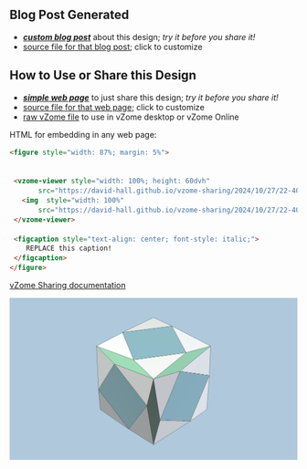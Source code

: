 
## Blog Post Generated

 - [***custom blog post***](<https://david-hall.github.io/vzome-sharing/2024/10/27/propello-truncated-cube-22-40-36.html>) about this design; *try it before you share it!*
 - [source file for that blog post](<https://github.com/david-hall/vzome-sharing/edit/main/_posts/2024-10-27-propello-truncated-cube-22-40-36.md>); click to customize
 


## How to Use or Share this Design

 - [***simple web page***](<https://david-hall.github.io/vzome-sharing/2024/10/27/22-40-36-propello-truncated-cube/>) to just share this design; *try it before you share it!*
 - [source file for that web page](<https://github.com/david-hall/vzome-sharing/edit/main/2024/10/27/22-40-36-propello-truncated-cube/index.md>); click to customize
 - [raw vZome file](<https://raw.githubusercontent.com/david-hall/vzome-sharing/main/2024/10/27/22-40-36-propello-truncated-cube/propello-truncated-cube.vZome>) to use in vZome desktop or vZome Online
 
 HTML for embedding in any web page:
 ```html
<figure style="width: 87%; margin: 5%">
  
  
  <vzome-viewer style="width: 100%; height: 60dvh" 
        src="https://david-hall.github.io/vzome-sharing/2024/10/27/22-40-36-propello-truncated-cube/propello-truncated-cube.vZome" >
    <img  style="width: 100%"
        src="https://david-hall.github.io/vzome-sharing/2024/10/27/22-40-36-propello-truncated-cube/propello-truncated-cube.png" >
  </vzome-viewer>

  <figcaption style="text-align: center; font-style: italic;">
     REPLACE this caption!
  </figcaption>
</figure>

 ```

[vZome Sharing documentation](https://vzome.github.io/vzome/sharing.html#how-it-works)

![Image](<propello-truncated-cube.png>)

